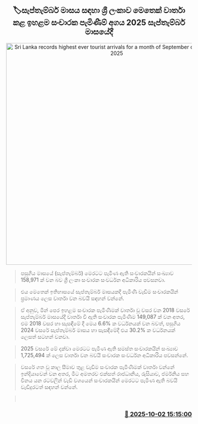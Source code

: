 <p align='center'><b><h2 align='center' title='Sri Lanka records highest ever tourist arrivals for a month of September on September 2025'>🏷සැප්තැම්බර් මාසය සඳහා ශ්‍රී ලංකාව මෙතෙක් වාර්තා කළ ඉහළම සංචාරක පැමිණීම් අගය 2025 සැප්තැම්බර් මාසයේදී</h2></b></p>
<p align='center'><img src='https://helakuru.sgp1.cdn.digitaloceanspaces.com/esana/images/lib/tourists-airport.jpg' width='600' alt='Sri Lanka records highest ever tourist arrivals for a month of September on September 2025'></p>

> පසුගිය මාසයේ (සැප්තැම්බර්) මෙරටට පැමිණ ඇති සංචාරකයින් සංඛ්‍යාව 158,971 ක් වන බව ශ්‍රී ලංකා සංචාරක සංවර්ධන අධිකාරිය පවසනවා.

> එය මෙතෙක් ඉතිහාසයේ සැප්තැම්බර් මාසයකදී පැමිණි වැඩිම සංචාරකයින් ප්‍රමාණය ලෙස වාර්තා වන බවයි සඳහන් වන්නේ.

> ඒ අනුව, මින් පෙර ඉහළම සංචාරක පැමිණීමක් වාර්තා වූ වසර වන 2018 වසරේ සැප්තැම්බර් මාසයේදී වාර්තා වී ඇති සංචාරක පැමිණීම 149,087 ක් වන අතර, එම 2018 වසර හා සැසඳීමේ දී මෙය 6.6% ක වර්ධනයක් වන බවත්, පසුගිය 2024 වසරේ සැප්තැම්බර් මාසය හා සැසඳීමේදී එය 30.2% ක වර්ධනයක් ලෙසත් සටහන් වනවා‍.

> 2025 වසරේ මේ දක්වා මෙරටට පැමිණ ඇති සමස්ත සංචාරකයින් සංඛ්‍යාව 1,725,494 ක් ලෙස වාර්තා වන බවයි සංචාරක සංවර්ධන අධිකාරිය පවසන්නේ.

> වසරේ ගත වූ කාල සීමාව තුළ වැඩිම සංචාරක පැමිණීමක් වාර්තා වන්නේ ඉන්දියාවෙන් වන අතර, මීට අමතරව එක්සත් රාජධානිය, රුසියාව, ජර්මනිය සහ චීනය යන රටවලින් වැඩි වශයෙන් සංචාරකයින් මෙරටට පැමිණ ඇති බවයි වැඩිදුරටත් සඳහන් වන්නේ.

>  



<h3 align='right'><a href='https://www.helakuru.lk/esana/p/114179/'>📅 2025-10-02 15:15:00</a></h3>
